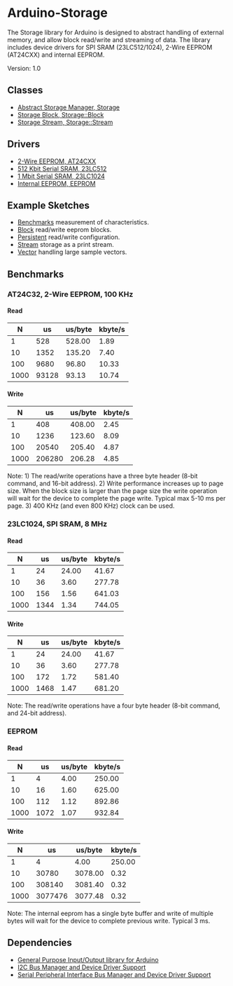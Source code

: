 # Arduino-Storage

The Storage library for Arduino is designed to abstract handling of
external memory, and allow block read/write and streaming of data. The
library includes device drivers for SPI SRAM (23LC512/1024), 2-Wire
EEPROM (AT24CXX) and internal EEPROM.

Version: 1.0

## Classes

* [Abstract Storage Manager, Storage](./src/Storage.h)
* [Storage Block, Storage::Block](./src/Storage.h)
* [Storage Stream, Storage::Stream](./src/Storage.h)

## Drivers

* [2-Wire EEPROM, AT24CXX](./src/Driver/AT24CXX.h)
* [512 Kbit Serial SRAM, 23LC512](./src/Driver/MC23LC512.h)
* [1 Mbit Serial SRAM, 23LC1024](./src/Driver/MC23LC1024.h)
* [Internal EEPROM, EEPROM](./src/Driver/EEPROM.h)

## Example Sketches

* [Benchmarks](./examples/Benchmarks) measurement of characteristics.
* [Block](./examples/Block) read/write eeprom blocks.
* [Persistent](./examples/Persistent) read/write configuration.
* [Stream](./examples/Stream) storage as a print stream.
* [Vector](./examples/Vector) handling large sample vectors.

## Benchmarks

### AT24C32, 2-Wire EEPROM, 100 KHz
#### Read
N | us | us/byte | kbyte/s
--|----|---------|--------
1 | 528 | 528.00 | 1.89
10 | 1352 | 135.20 | 7.40
100 | 9680 | 96.80 | 10.33
1000 | 93128 | 93.13 | 10.74

#### Write
N | us | us/byte | kbyte/s
--|----|---------|--------
1 | 408 | 408.00 | 2.45
10 | 1236 | 123.60 | 8.09
100 | 20540 | 205.40 | 4.87
1000 | 206280 | 206.28 | 4.85

Note: 1) The read/write operations have a three byte header (8-bit
command, and 16-bit address). 2) Write performance increases up to
page size. When the block size is larger than the page size the write
operation will wait for the device to complete the page write. Typical
max 5-10 ms per page. 3) 400 KHz (and even 800 KHz) clock can be
used.

### 23LC1024, SPI SRAM, 8 MHz
#### Read
N | us | us/byte | kbyte/s
--|----|---------|--------
1 | 24 | 24.00 | 41.67
10 | 36 | 3.60 | 277.78
100 | 156 | 1.56 | 641.03
1000 | 1344 | 1.34 | 744.05

#### Write
N | us | us/byte | kbyte/s
--|----|---------|--------
1 | 24 | 24.00 | 41.67
10 | 36 | 3.60 | 277.78
100 | 172 | 1.72 | 581.40
1000 | 1468 | 1.47 | 681.20

Note: The read/write operations have a four byte header (8-bit
command, and 24-bit address).

### EEPROM
#### Read
N | us | us/byte | kbyte/s
--|----|---------|--------
1 | 4 | 4.00 | 250.00
10 | 16 | 1.60 | 625.00
100 | 112 | 1.12 | 892.86
1000 | 1072 | 1.07 | 932.84

#### Write
N | us | us/byte | kbyte/s
--|----|---------|--------
1 | 4 | 4.00 | 250.00
10 | 30780 | 3078.00 | 0.32
100 | 308140 | 3081.40 | 0.32
1000 | 3077476 | 3077.48 | 0.32

Note: The internal eeprom has a single byte buffer and write of
multiple bytes will wait for the device to complete previous
write. Typical 3 ms.

## Dependencies

* [General Purpose Input/Output library for Arduino](https://github.com/mikaelpatel/Arduino-GPIO)
* [I2C Bus Manager and Device Driver Support](https://github.com/mikaelpatel/Arduino-TWI)
* [Serial Peripheral Interface Bus Manager and Device Driver Support](https://github.com/mikaelpatel/Arduino-SPI)